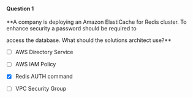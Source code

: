 #### Question  1


**A company is deploying an Amazon ElastiCache for Redis cluster. To enhance security a password should be required to

access the database. What should the solutions architect use?**


- [ ] AWS Directory Service


- [ ] AWS IAM Policy


- [x] Redis AUTH command


- [ ] VPC Security Group

